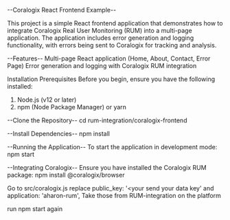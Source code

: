 --Coralogix React Frontend Example--

This project is a simple React frontend application that demonstrates how to integrate Coralogix Real User Monitoring (RUM) into a multi-page application. The application includes error generation and logging functionality, with errors being sent to Coralogix for tracking and analysis.

--Features--
Multi-page React application (Home, About, Contact, Error Page)
Error generation and logging with Coralogix RUM integration

Installation Prerequisites
Before you begin, ensure you have the following installed:

1. Node.js (v12 or later)
2. npm (Node Package Manager) or yarn

--Clone the Repository--
cd rum-integration/coralogix-frontend

--Install Dependencies--
npm install

--Running the Application--
To start the application in development mode:
npm start

--Integrating Coralogix--
Ensure you have installed the Coralogix RUM package:
npm install @coralogix/browser

Go to src/coralogix.js
replace public_key: '<your send your data key' and application: 'aharon-rum',
Take those from RUM-integration on the platform

run npm start again
